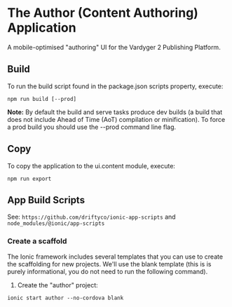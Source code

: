 # The Author (Content Authoring) Application

A mobile-optimised "authoring" UI for the Vardyger 2 Publishing Platform.

## Build

To run the build script found in the package.json scripts property, execute:

    npm run build [--prod]

**Note:** By default the build and serve tasks produce dev builds (a build that does not include Ahead of Time (AoT) compilation or minification). To force a prod build you should use the --prod command line flag.
    
## Copy

To copy the application to the ui.content module, execute:

    npm run export

## App Build Scripts

See: `https://github.com/driftyco/ionic-app-scripts` and `node_modules/@ionic/app-scripts`

### Create a scaffold
The Ionic framework includes several templates that you can use to create the scaffolding for new projects. We'll use the blank template (this is is purely informational, you do not need to run the following command).

1. Create the "author" project: 

```  
ionic start author --no-cordova blank
```
